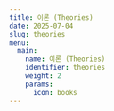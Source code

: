 ```yaml
---
title: 이론 (Theories)
date: 2025-07-04
slug: theories
menu:
  main:
    name: 이론 (Theories)
    identifier: theories
    weight: 2
    params:
      icon: books
---
```

